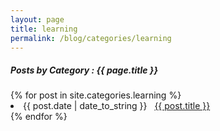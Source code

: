 ```yaml
---
layout: page
title: learning
permalink: /blog/categories/learning
---
```


<h5> Posts by Category : {{ page.title }} </h5>

<div class="card">
{% for post in site.categories.learning %}
 <li class="category-posts"><span>{{ post.date | date_to_string }}</span> &nbsp; <a href="{{ post.url }}">{{ post.title }}</a></li>
{% endfor %}
</div>
